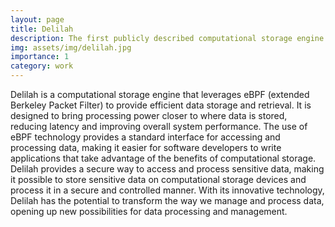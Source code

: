 ```yaml
---
layout: page
title: Delilah
description: The first publicly described computational storage engine utilising eBPF.
img: assets/img/delilah.jpg
importance: 1
category: work
---
```


Delilah is a computational storage engine that leverages eBPF (extended Berkeley Packet Filter) to provide efficient data storage and retrieval. It is designed to bring processing power closer to where data is stored, reducing latency and improving overall system performance. The use of eBPF technology provides a standard interface for accessing and processing data, making it easier for software developers to write applications that take advantage of the benefits of computational storage. Delilah provides a secure way to access and process sensitive data, making it possible to store sensitive data on computational storage devices and process it in a secure and controlled manner. With its innovative technology, Delilah has the potential to transform the way we manage and process data, opening up new possibilities for data processing and management.